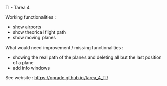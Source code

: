 TI - Tarea 4

Working functionalities :
- show airports
- show theorical flight path
- show moving planes

What would need improvement / missing functionalities :
 - showing the real path of the planes and deleting all but the last position of a plane
 - add info windows

See website : https://oprade.github.io/tarea_4_TI/
